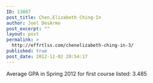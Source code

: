 ```yaml
---
ID: 13087
post_title: Chen,Elizabeth Ching-In
author: Joel DesArmo
post_excerpt: ""
layout: post
permalink: >
  http://effrtlss.com/chenelizabeth-ching-in-3/
published: true
post_date: 2012-11-02 20:54:17
---
```

<p>Average GPA in Spring 2012 for first course listed: 3.485</p>